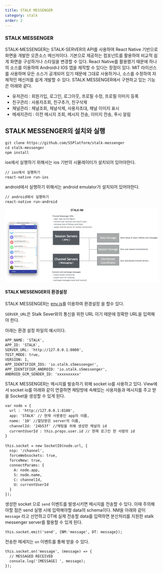 ```yaml
---
title: STALK MESSENGER
category: stalk
order: 2
---
```


### STALK MESSENGER

STALK-MESSENGER는 STALK-SERVER의 API를 사용하여 React Native 기반으로 화면을 개발한 오픈소스 메신저이다. 기본으로 제공하는 컴포넌트를 활용하여 비교적 쉽게 화면을 구성하거나 스타일을 변경할 수 있다. React Native를 활용했기 때문에 하나의 소스를 이용하여 Android나 IOS 앱을 제작할 수 있다는 장점이 있다. MIT 라이선스를 사용하며 모든 소스가 공개되어 있기 때문에 그대로 사용하거나, 소스를 수정하여 자체적인 메신저를 쉽게 개발할 수 있다. STALK MESSENGER에서 구현하고 있는 기능은 아래와 같다.

-	유저관리 : 회원가입, 로그인, 로그아웃, 프로필 수정, 프로필 이미지 등록
-	친구관리 : 사용자조회, 친구추가, 친구삭제
-	채널관리 : 채널조회, 채널삭제, 사용자초대, 채널 이미지 표시
-	메세지관리 : 이전 메시지 조회, 메시지 전송, 이미지 전송, 푸시 알림

## STALK MESSENGER의 설치와 실행

```
git clone https://github.com/S5Platform/stalk-messenger
cd stalk-messenger
npm install
```

ios에서 실행하기 위해서는 ios 기반의 시뮬레이터가 설치되어 있어야한다.

```
// ios에서 실행하기
react-native run-ios
```

android에서 실행하기 위해서는 android emulator가 설치되어 있어야한다.

```
// android에서 실행하기
react-native run-android
```

![stalk_im](/images/stalk_im.png)

#### STALK MESSENGER의 환경설정

STALK MESSENGER는 [env.js](https://github.com/S5Platform/stalk-messenger/blob/master/env.js)를 이용하여 환경설정 을 할수 있다.

`SERVER_URL`은 Stalk Sever와의 통신을 위한 URL 이기 때문에 정확한 URL을 입력해야 한다.

아래는 환경 설정 파일의 예시이다.

```
APP_NAME: 'STALK',
APP_ID: 'STALK',
SERVER_URL: 'http://127.0.0.1:8080',
TEST_MODE: true,
VERSION: 1,
APP_IDENTIFIER_IOS: 'io.stalk.s5messenger',
APP_IDENTIFIER_ANDROID: 'io.stalk.s5messenger',
ANDROID_GCM_SENDER_ID: 'xxxxxxxxxx'
```

STALK MESSENGER는 메시지를 발송하기 위해 socket io를 사용하고 있다. View에서 socket io를 아래와 같이 연결하면 채팅방에 속해있는 사용자들과 메시지를 주고 받을 Socket을 생성할 수 있게 된다.

```
var node = {
  url : 'http://127.0.0.1:8180',
  app: 'STALK' // 현재 사용중인 app의 이름,
  name: '10' //할당받은 server의 이름,
  channelId: '24b53f' //채팅을 위해 생성한 채널의 id
  currentUserId : this.props.user.id // 현재 로그인 한 사람의 id
}

this.socket = new SocketIO(node.url, {
  nsp: '/channel',
  forceWebsockets: true,
  forceNew: true,
  connectParams: {
    A: node.app,
    S: node.name,
    C: channelId,
    U: currentUserId
  }
});
```

생성한 socket 으로 `send` 이벤트를 발생시키면 메시지를 전송할 수 있다.
이때 주의해야할 점은 send 실행 시에 입력해야할 data의 schema이다.
NM을 아래와 같이 `message` 라고 선언하고 DT에 실제 전송할 data를 입력하면 분산처리를 지원한 stalk messenger server를 활용할 수 있게 된다. 

```
this.socket.emit('send', {NM:'message', DT: message});
```

전송한 메세지는 `on` 이벤트를 통해 받을 수 있다.

```
this.socket.on('message', (message) => {
  // MESSAGED RECEIVED
  console.log('[MESSAGE] ', message);
});
```